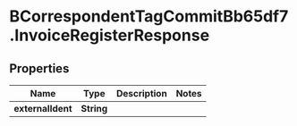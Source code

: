# BCorrespondentTagCommitBb65df7.InvoiceRegisterResponse

## Properties

Name | Type | Description | Notes
------------ | ------------- | ------------- | -------------
**externalIdent** | **String** |  | 


